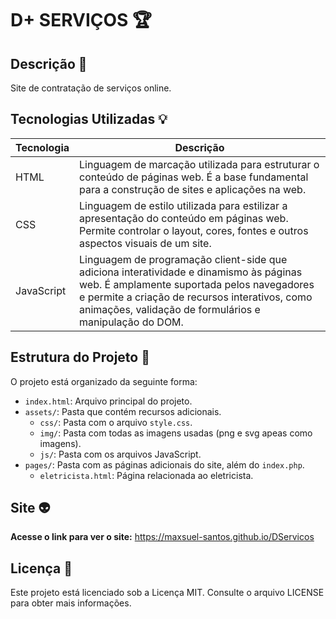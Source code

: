 # D+ SERVIÇOS 🏆

## Descrição 📕

Site de contratação de serviços online.

## Tecnologias Utilizadas 💡

| Tecnologia | Descrição |
|------------|-----------|
| HTML       | Linguagem de marcação utilizada para estruturar o conteúdo de páginas web. É a base fundamental para a construção de sites e aplicações na web. |
| CSS        | Linguagem de estilo utilizada para estilizar a apresentação do conteúdo em páginas web. Permite controlar o layout, cores, fontes e outros aspectos visuais de um site. |
| JavaScript | Linguagem de programação client-side que adiciona interatividade e dinamismo às páginas web. É amplamente suportada pelos navegadores e permite a criação de recursos interativos, como animações, validação de formulários e manipulação do DOM. |

## Estrutura do Projeto 🧬

O projeto está organizado da seguinte forma:

- `index.html`: Arquivo principal do projeto.
- `assets/`: Pasta que contém recursos adicionais.
  - `css/`: Pasta com o arquivo `style.css`.
  - `img/`: Pasta com todas as imagens usadas (png e svg apeas como imagens).
  - `js/`: Pasta com os arquivos JavaScript.
- `pages/`: Pasta com as páginas adicionais do site, além do `index.php`.
  - `eletricista.html`: Página relacionada ao eletricista.

## Site 👽

**Acesse o link para ver o site:** https://maxsuel-santos.github.io/DServicos

## Licença 🔐

Este projeto está licenciado sob a Licença MIT. Consulte o arquivo LICENSE para obter mais informações.
